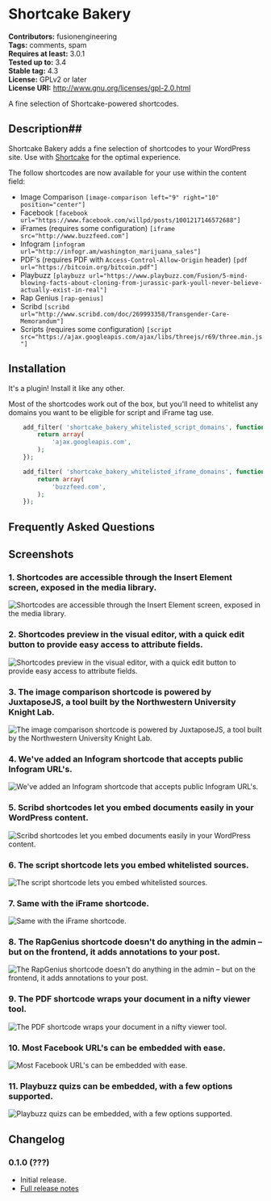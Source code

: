 # Shortcake Bakery #
**Contributors:** fusionengineering  
**Tags:** comments, spam  
**Requires at least:** 3.0.1  
**Tested up to:** 3.4  
**Stable tag:** 4.3  
**License:** GPLv2 or later  
**License URI:** http://www.gnu.org/licenses/gpl-2.0.html  

A fine selection of Shortcake-powered shortcodes.

## Description##
Shortcake Bakery adds a fine selection of shortcodes to your WordPress site. Use with [Shortcake](https://wordpress.org/plugins/shortcode-ui/) for the optimal experience.

The follow shortcodes are now available for your use within the content field:

- Image Comparison `[image-comparison left="9" right="10" position="center"]`
- Facebook `[facebook url="https://www.facebook.com/willpd/posts/1001217146572688"]`
- iFrames (requires some configuration) `[iframe src="http://www.buzzfeed.com"]`
- Infogram `[infogram url="http://infogr.am/washington_marijuana_sales"]`
- PDF's (requires PDF with `Access-Control-Allow-Origin` header) `[pdf url="https://bitcoin.org/bitcoin.pdf"]`
- Playbuzz `[playbuzz url="https://www.playbuzz.com/Fusion/5-mind-blowing-facts-about-cloning-from-jurassic-park-youll-never-believe-actually-exist-in-real"]`
- Rap Genius `[rap-genius]`
- Scribd `[scribd url="http://www.scribd.com/doc/269993358/Transgender-Care-Memorandum"]`
- Scripts (requires some configuration) `[script src="https://ajax.googleapis.com/ajax/libs/threejs/r69/three.min.js"]`

## Installation ##
It's a plugin! Install it like any other. 

Most of the shortcodes work out of the box, but you'll need to whitelist any domains you want to be eligible for script and iFrame tag use.

```php
	add_filter( 'shortcake_bakery_whitelisted_script_domains', function(){
		return array(
			'ajax.googleapis.com',		
		);
	});
```

```php
	add_filter( 'shortcake_bakery_whitelisted_iframe_domains', function(){
		return array(
			'buzzfeed.com',		
		);
	});
```

## Frequently Asked Questions ##

## Screenshots ##

### 1. Shortcodes are accessible through the Insert Element screen, exposed in the media library. ###
![Shortcodes are accessible through the Insert Element screen, exposed in the media library.](http://s.wordpress.org/extend/plugins/shortcake-bakery/screenshot-1.png)

### 2. Shortcodes preview in the visual editor, with a quick edit button to provide easy access to attribute fields. ###
![Shortcodes preview in the visual editor, with a quick edit button to provide easy access to attribute fields.](http://s.wordpress.org/extend/plugins/shortcake-bakery/screenshot-2.png)

### 3. The image comparison shortcode is powered by JuxtaposeJS, a tool built by the Northwestern University Knight Lab. ###
![The image comparison shortcode is powered by JuxtaposeJS, a tool built by the Northwestern University Knight Lab.](http://s.wordpress.org/extend/plugins/shortcake-bakery/screenshot-3.png)

### 4. We've added an Infogram shortcode that accepts public Infogram URL's. ###
![We've added an Infogram shortcode that accepts public Infogram URL's.](http://s.wordpress.org/extend/plugins/shortcake-bakery/screenshot-4.png)

### 5. Scribd shortcodes let you embed documents easily in your WordPress content. ###
![Scribd shortcodes let you embed documents easily in your WordPress content.](http://s.wordpress.org/extend/plugins/shortcake-bakery/screenshot-5.png)

### 6. The script shortcode lets you embed whitelisted sources. ###
![The script shortcode lets you embed whitelisted sources.](http://s.wordpress.org/extend/plugins/shortcake-bakery/screenshot-6.png)

### 7. Same with the iFrame shortcode. ###
![Same with the iFrame shortcode.](http://s.wordpress.org/extend/plugins/shortcake-bakery/screenshot-7.png)

### 8. The RapGenius shortcode doesn't do anything in the admin – but on the frontend, it adds annotations to your post. ###
![The RapGenius shortcode doesn't do anything in the admin – but on the frontend, it adds annotations to your post.](http://s.wordpress.org/extend/plugins/shortcake-bakery/screenshot-8.png)

### 9. The PDF shortcode wraps your document in a nifty viewer tool. ###
![The PDF shortcode wraps your document in a nifty viewer tool.](http://s.wordpress.org/extend/plugins/shortcake-bakery/screenshot-9.png)

### 10. Most Facebook URL's can be embedded with ease. ###
![Most Facebook URL's can be embedded with ease.](http://s.wordpress.org/extend/plugins/shortcake-bakery/screenshot-10.png)

### 11. Playbuzz quizs can be embedded, with a few options supported. ###
![Playbuzz quizs can be embedded, with a few options supported.](http://s.wordpress.org/extend/plugins/shortcake-bakery/screenshot-11.png)


## Changelog ##

### 0.1.0 (???) ###

* Initial release.
* [Full release notes](#)
